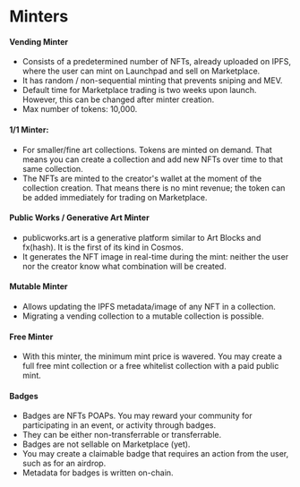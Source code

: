 # Minters

#### Vending Minter&#x20;

* Consists of a predetermined number of NFTs, already uploaded on IPFS, where the user can mint on Launchpad and sell on Marketplace.
* It has random / non-sequential minting that prevents sniping and MEV.
* Default time for Marketplace trading is two weeks upon launch. However, this can be changed after minter creation.
* Max number of tokens: 10,000.

#### 1/1 Minter:

* For smaller/fine art collections. Tokens are minted on demand. That means you can create a collection and add new NFTs over time to that same collection.
* The NFTs are minted to the creator's wallet at the moment of the collection creation. That means there is no mint revenue; the token can be added immediately for trading on Marketplace.

#### Public Works / Generative Art Minter

* publicworks.art is a generative platform similar to Art Blocks and fx(hash). It is the first of its kind in Cosmos.
* &#x20;It generates the NFT image in real-time during the mint: neither the user nor the creator know what combination will be created.

#### Mutable Minter

* Allows updating the IPFS metadata/image of any NFT in a collection.
* Migrating a vending collection to a mutable collection is possible.

#### Free Minter

* With this minter, the minimum mint price is wavered. You may create a full free mint collection or a free whitelist collection with a paid public mint.

#### Badges

* Badges are NFTs POAPs. You may reward your community for participating in an event, or activity through badges.
* They can be either non-transferrable or transferrable.
* Badges are not sellable on Marketplace (yet).
* You may create a claimable badge that requires an action from the user, such as for an airdrop.
* Metadata for badges is written on-chain.
